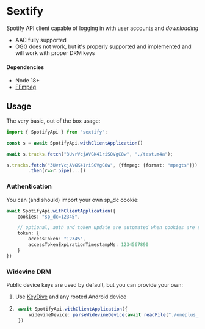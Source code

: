 # Sextify

Spotify API client capable of logging in with user accounts and *downloading*

- AAC fully supported
- OGG does not work, but it's properly supported and implemented and will work with proper DRM keys

#### Dependencies
- Node 18+
- [FFmpeg](https://www.ffmpeg.org/)

## Usage

The very basic, out of the box usage:

```ts
import { SpotifyApi } from "sextify";

const s = await SpotifyApi.withClientApplication()

await s.tracks.fetch("3UvrVcjAVGK41riSOVgC8w", "./test.m4a");          // download

s.tracks.fetch("3UvrVcjAVGK41riSOVgC8w", {ffmpeg: {format: "mpegts"}}) // stream
        .then(r=>r.pipe(...))      
```

### Authentication

You can (and should) import your own sp_dc cookie:

```ts
await SpotifyApi.withClientApplication({
    cookies: "sp_dc=12345",

    // optional, auth and token update are automated when cookies are set
    token: {                            
        accessToken: "12345",
        accessTokenExpirationTimestampMs: 1234567890
    }
})
```

### Widevine DRM

Public device keys are used by default, but you can provide your own:
1. Use [KeyDive](https://github.com/hyugogirubato/KeyDive) and any rooted Android device
2. ```ts
    await SpotifyApi.withClientApplication({
        widevineDevice: parseWidevineDevice(await readFile("./oneplus_cph2585_16.0.1@007_756dffe2_29559_l3.wvd"))
    })
    ```
    